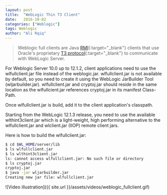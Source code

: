 ```yaml
---
layout: post
title:  "WebLogic Thin T3 Client"
date:   2016-10-02
categories: ["Weblogic"]
tags: Weblogic
author: "Ali Rqiq"
---
```


>Weblogic full clients are Java [RMI](https://docs.oracle.com/cd/E24329_01/web.1211/e24389/rmi_basics.htm#WLRMI118){:target="_blank"} clients that use Oracle's proprietary [T3 protocol](https://docs.oracle.com/cd/E24329_01/web.1211/e24389/rmi_t3.htm#WLRMI143){:target="_blank"} to communicate with WebLogic Server.

For Weblogic Server 10.0 up to 12.1.2, client applications need to use the wlfullclient.jar file instead of the weblogic.jar.
wlfullclient.jar is not available by default, so you need to create it using the WebLogic JarBuilder Tool (wljarbuilder.jar). wlfullclient.jar and cryptoj.jar should reside in the same location as the wlfullcient.jar references cryptoj.jar in its manifest Class-Path.

Once wlfullclient.jar is build, add it to the client application's classpath.

Starting from the WebLogic 12.1.3 release, you need to use the available wlthint3client.jar which is a light-weight, high performing alternative to the wlfullclient.jar and wlclient.jar (IIOP) remote client jars.

Here is how to build the wlfullclient.jar:
``` bash
$ cd $WL_HOME/server/lib
$ ls wlfullclient.jar
$ ls wlthint3client.jar
ls: cannot access wlfullclient.jar: No such file or directory
$ ls cryptoj.jar
cryptoj.jar
$ java -jar wljarbuilder.jar
Creating new jar file: wlfullclient.jar
```

![Video illustration]({{ site.url }}/assets/videos/weblogic_fullclient.gif)